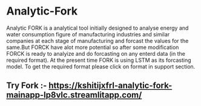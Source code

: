 # Analytic-Fork

Analytic FORK is a analytical tool initially designed to analyse energy and water consumption figure of manufacturing industries and similar companies at each stage of manufacturing and forcast the values for the same.But FORCK have alot more potential so after some modification FORCK is ready to analyize and do forcasting on any enterd data (in the required format). At the present time FORK is using LSTM as its forcasting model. To get the required format please click on format in support section.

## Try Fork :- https://kshitijxfrl-analytic-fork-mainapp-lp8vlc.streamlitapp.com/
